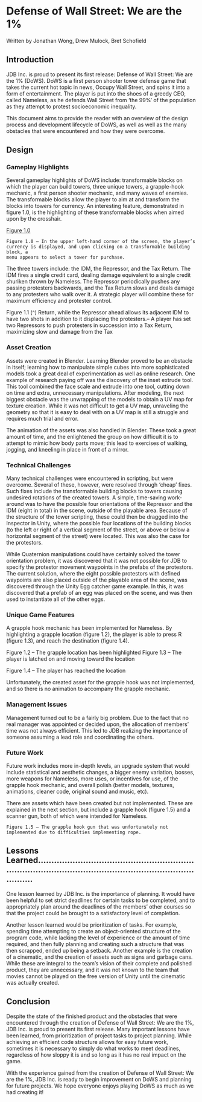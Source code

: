 # Defense of Wall Street: We are the 1%
Written by Jonathan Wong, Drew Mulock, Bret Schofield

## Introduction

JDB Inc. is proud to present its first release: Defense of Wall Street: We are the 1% (DoWS).
DoWS is a first person shooter tower defense game that takes the current hot topic in news,
Occupy Wall Street, and spins it into a form of entertainment. The player is put into the shoes of
a greedy CEO, called Nameless, as he defends Wall Street from ‘the 99%’ of the population as
they attempt to protest socioeconomic inequality.

This document aims to provide the reader with an overview of the design process and
development lifecycle of DoWS, as well as well as the many obstacles that were encountered and
how they were overcome.

## Design

### Gameplay Highlights

Several gameplay highlights of DoWS include: transformable blocks on which the player can
build towers, three unique towers, a grapple-hook mechanic, a first person shooter mechanic, and
many waves of enemies. The transformable blocks allow the player to aim at and transform the
blocks into towers for currency. An interesting feature, demonstrated in figure 1.0, is the
highlighting of these transformable blocks when aimed upon by the crosshair.

[Figure 1.0](pictures/fig1.png)
```
Figure 1.0 – In the upper left-hand corner of the screen, the player’s currency is displayed, and upon clicking on a transformable building block, a
menu appears to select a tower for purchase.
```
The three towers include: the IDM, the Repressor, and the Tax Return. The IDM fires a single
credit card, dealing damage equivalent to a single credit shuriken thrown by Nameless. The
Repressor periodically pushes any passing protesters backwards, and the Tax Return slows and
deals damage to any protesters who walk over it. A strategic player will combine these for
maximum efficiency and protester control.

Figure 1.1 (^) Return, while the Repressor ahead allows its adjacent IDM to have two shots in addition to it displacing the protesters.– A player has set two Repressors to push protesters in succession into a Tax Return, maximizing slow and damage from the Tax


### Asset Creation

Assets were created in Blender. Learning Blender proved to be an obstacle in itself; learning how
to manipulate simple cubes into more sophisticated models took a great deal of experimentation
as well as online research. One example of research paying off was the discovery of the inset
extrude tool. This tool combined the face scale and extrude into one tool, cutting down on time
and extra, unnecessary manipulations. After modeling, the next biggest obstacle was the
unwrapping of the models to obtain a UV map for texture creation. While it was not difficult to
get a UV map, unraveling the geometry so that it is easy to deal with on a UV map is still a
struggle and requires much trial and error.

The animation of the assets was also handled in Blender. These took a great amount of time, and
the enlightened the group on how difficult it is to attempt to mimic how body parts move; this
lead to exercises of walking, jogging, and kneeling in place in front of a mirror.

### Technical Challenges

Many technical challenges were encountered in scripting, but were overcome. Several of these,
however, were resolved through ‘cheap’ fixes. Such fixes include the transformable building
blocks to towers causing undesired rotations of the created towers. A simple, time-saving work-
around was to have the possible four orientations of the Repressor and the IDM (eight in total) in
the scene, outside of the playable area. Because of the structure of the tower scripting, these
could then be dragged into the Inspector in Unity, where the possible four locations of the
building blocks (to the left or right of a vertical segment of the street, or above or below a
horizontal segment of the street) were located. This was also the case for the protestors.


While Quaternion manipulations could have certainly solved the tower orientation problem, it
was discovered that it was not possible for JDB to specify the protestor movement waypoints in
the prefabs of the protestors. The current solution, where the eight possible protestors with
defined waypoints are also placed outside of the playable area of the scene, was discovered
through the Unity Egg catcher game example. In this, it was discovered that a prefab of an egg
was placed on the scene, and was then used to instantiate all of the other eggs.

### Unique Game Features

A grapple hook mechanic has been implemented for Nameless. By highlighting a grapple
location (figure 1.2), the player is able to press R (figure 1.3), and reach the destination (figure
1.4).

Figure 1.2 – The grapple location has been highlighted Figure 1.3 – The player is latched on and moving toward the location

Figure 1.4 – The player has reached the location


Unfortunately, the created asset for the grapple hook was not implemented, and so there is no
animation to accompany the grapple mechanic.

### Management Issues

Management turned out to be a fairly big problem. Due to the fact that no real manager was
appointed or decided upon, the allocation of members’ time was not always efficient. This led to
JDB realizing the importance of someone assuming a lead role and coordinating the others.

### Future Work

Future work includes more in-depth levels, an upgrade system that would include statistical and
aesthetic changes, a bigger enemy variation, bosses, more weapons for Nameless, more uses, or
incentives for use, of the grapple hook mechanic, and overall polish (better models, textures,
animations, cleaner code, original sound and music, etc).

There are assets which have been created but not implemented. These are explained in the next
section, but include a grapple hook (figure 1.5) and a scanner gun, both of which were intended
for Nameless.

```
Figure 1.5 – The grapple hook gun that was unfortunately not implemented due to difficulties implementing rope.
```

## Lessons Learned............................................................................................................................................

One lesson learned by JDB Inc. is the importance of planning. It would have been helpful to set
strict deadlines for certain tasks to be completed, and to appropriately plan around the deadlines
of the members’ other courses so that the project could be brought to a satisfactory level of
completion.

Another lesson learned would be prioritization of tasks. For example, spending time attempting
to create an object-oriented structure of the program code, while lacking the level of experience
or the amount of time required, and then fully planning and creating such a structure that was
then scrapped, ended up being a setback. Another example is the creation of a cinematic, and the
creation of assets such as signs and garbage cans. While these are integral to the team’s vision of
their complete and polished product, they are unnecessary, and it was not known to the team that
movies cannot be played on the free version of Unity until the cinematic was actually created.

## Conclusion

Despite the state of the finished product and the obstacles that were encountered through the
creation of Defense of Wall Street: We are the 1%, JDB Inc. is proud to present its first release.
Many important lessons have been learned, from prioritization of project tasks to project
planning. While achieving an efficient code structure allows for easy future work, sometimes it is
necessary to simply do what works to meet deadlines, regardless of how sloppy it is and so long
as it has no real impact on the game.

With the experience gained from the creation of Defense of Wall Street: We are the 1%, JDB Inc.
is ready to begin improvement on DoWS and planning for future projects. We hope everyone
enjoys playing DoWS as much as we had creating it!

